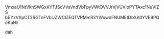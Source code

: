 VmxaU1NtVkhSWGxXYTJScVVsVndVbFpyVWtOVVJrVjVUVlpPYTAxc1NuVlZS
bEYzVXpCT2RGTnFVbUZWClZEQTVRMmR3YWxwdFNUMEtDbXA0YVE9PQoKaHll

dah